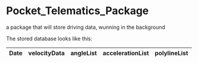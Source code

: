 # Pocket_Telematics_Package
a package that will store driving data, wunning in the background

The stored database looks like this: 

Date | velocityData | angleList | accelerationList | polylineList | drivingSummary | bottomInfo | grade
--- | --- | --- | --- | --- | --- | --- | --- |
